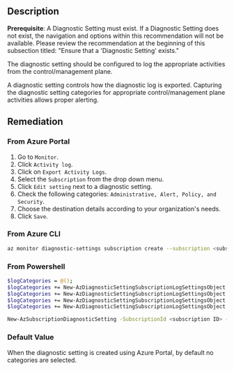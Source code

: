 ## Description

**Prerequisite**: A Diagnostic Setting must exist. If a Diagnostic Setting does not exist, the navigation and options within this recommendation will not be available. Please review the recommendation at the beginning of this subsection titled: "Ensure that a 'Diagnostic Setting' exists."

The diagnostic setting should be configured to log the appropriate activities from the control/management plane.

A diagnostic setting controls how the diagnostic log is exported. Capturing the diagnostic setting categories for appropriate control/management plane activities allows proper alerting.

## Remediation

### From Azure Portal

1. Go to `Monitor`.
2. Click `Activity log`.
3. Click on `Export Activity Logs`.
4. Select the `Subscription` from the drop down menu.
5. Click `Edit setting` next to a diagnostic setting.
6. Check the following categories: `Administrative, Alert, Policy, and Security`.
7. Choose the destination details according to your organization's needs.
8. Click `Save`.

### From Azure CLI

```bash
az monitor diagnostic-settings subscription create --subscription <subscription id> --name <diagnostic settings name> --location <location> <[--event-hub <event hub ID> --event-hub-auth-rule <event hub auth rule ID>] [--storage-account <storage account ID>] [--workspace <log analytics workspace ID>] --logs "[{category:Security,enabled:true},{category:Administrative,enabled:true},{category:Alert,enabled:true},{category:Policy,enabled:true}]"
```

### From Powershell

```bash
$logCategories = @();
$logCategories += New-AzDiagnosticSettingSubscriptionLogSettingsObject -Category Administrative -Enabled $true
$logCategories += New-AzDiagnosticSettingSubscriptionLogSettingsObject -Category Security -Enabled $true
$logCategories += New-AzDiagnosticSettingSubscriptionLogSettingsObject -Category Alert -Enabled $true
$logCategories += New-AzDiagnosticSettingSubscriptionLogSettingsObject -Category Policy -Enabled $true

New-AzSubscriptionDiagnosticSetting -SubscriptionId <subscription ID> -Name <Diagnostic settings name> <[-EventHubAuthorizationRule <event hub auth rule ID> -EventHubName <event hub name>] [-StorageAccountId <storage account ID>] [-WorkSpaceId <log analytics workspace ID>] [-MarketplacePartner ID <full ARM Marketplace resource ID>]> -Log $logCategories
```

### Default Value

When the diagnostic setting is created using Azure Portal, by default no categories are selected.
